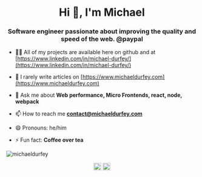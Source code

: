 <h1 align="center">Hi 👋, I'm Michael</h1>
<h3 align="center">Software engineer passionate about improving the quality and speed of the web. @paypal</h3>

- 👨‍💻 All of my projects are available here on github and at [https://www.linkedin.com/in/michael-durfey/](https://www.linkedin.com/in/michael-durfey/)

- 📝 I rarely write articles on [https://www.michaeldurfey.com](https://www.michaeldurfey.com)

- 💬 Ask me about **Web performance, Micro Frontends, react, node, webpack**

- 📫 How to reach me **contact@michaeldurfey.com**

- 😄 Pronouns: he/him

- ⚡ Fun fact: **Coffee over tea**

<img src="https://github-readme-stats.vercel.app/api?username=michaeldurfey&show_icons=true" alt="michaeldurfey" />

<p align="center">
<a href="https://twitter.com/@michaelpietro_" target="blank"><img align="center" src="https://cdn.jsdelivr.net/npm/simple-icons@3.0.1/icons/twitter.svg" alt="@michaelpietro_" height="20" width="20" /></a>
<a href="https://linkedin.com/in/michael-durfey" target="blank"><img align="center" src="https://cdn.jsdelivr.net/npm/simple-icons@3.0.1/icons/linkedin.svg" alt="michael-durfey" height="20" width="20" /></a>
</p>
